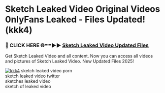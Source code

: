 # Sketch Leaked Video Original Videos 0nlyFans Leaked - Files Updated! (kkk4)

<h3>🔴 CLICK HERE 🌐==►► <a href="https://tinyurl.com/3hn5wdd3" rel="nofollow">Sketch Leaked Video Updated Files</a></h3>

Get Sketch Leaked Video and all content. Now you can access all videos and pictures of Sketch Leaked Video. New Updated Files 2025!

[![kkk4](https://i.imgur.com/4HnBqBT.gif)](https://tinyurl.com/3hn5wdd3)
sketch leaked video porn<br>
sketch leaked video twitter<br>
sketches leaked video<br>
sketch of leaked video